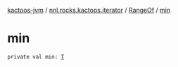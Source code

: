 [kactoos-jvm](../../index.md) / [nnl.rocks.kactoos.iterator](../index.md) / [RangeOf](index.md) / [min](./min.md)

# min

`private val min: `[`T`](index.md#T)